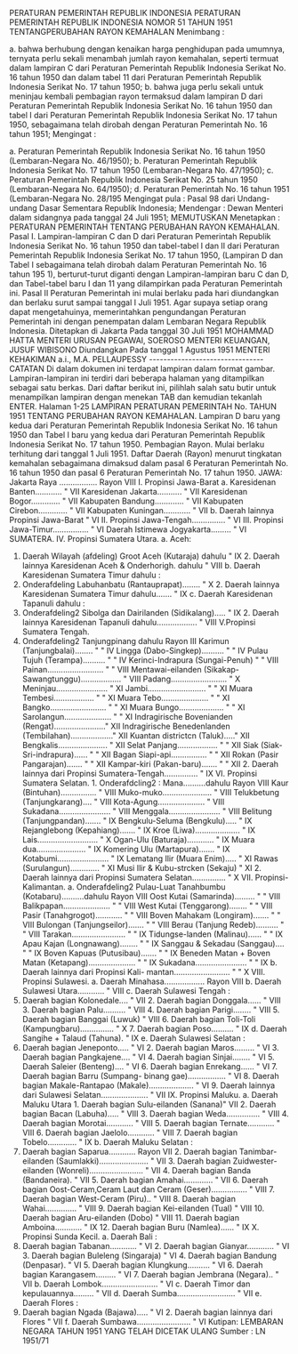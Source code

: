  PERATURAN PEMERINTAH REPUBLIK INDONESIA PERATURAN PEMERINTAH REPUBLIK INDONESIA NOMOR 51 TAHUN 1951 TENTANGPERUBAHAN RAYON KEMAHALAN
Menimbang :

a. bahwa berhubung dengan kenaikan harga penghidupan pada umumnya, ternyata perlu sekali menambah jumlah rayon kemahalan, seperti termuat dalam lampiran C dari Peraturan Pemerintah Republik Indonesia Serikat No. 16 tahun 1950 dan dalam tabel 11 dari Peraturan Pemerintah Republik Indonesia Serikat No. 17 tahun 1950;
b. bahwa juga perlu sekali untuk meninjau kembali pembagian rayon termaksud dalam lampiran D dari Peraturan Pemerintah Republik Indonesia Serikat No. 16 tahun 1950 dan tabel I dari Peraturan Pemerintah Republik Indonesia Serikat No. 17 tahun 1950, sebagaimana telah dirobah dengan Peraturan Pemerintah No. 16 tahun 1951;
Mengingat :

a. Peraturan Pemerintah Republik Indonesia Serikat No. 16 tahun 1950 (Lembaran-Negara No. 46/1950);
b. Peraturan Pemerintah Republik Indonesia Serikat No. 17 tahun 1950 (Lembaran-Negara No. 47/1950);
c. Peraturan Pemerintah Republik Indonesia Serikat No. 25 tahun 1950 (Lembaran-Negara No. 64/1950);
d. Peraturan Pemerintah No. 16 tahun 1951 (Lembaran-Negara No. 28/195 Mengingat pula : Pasal 98 dari Undang-undang Dasar Sementara Republik Indonesia; Mendengar : Dewan Menteri dalam sidangnya pada tanggal 24 Juli 1951; MEMUTUSKAN Menetapkan : PERATURAN PEMERINTAH TENTANG PERUBAHAN RAYON KEMAHALAN. Pasal I. Lampiran-lampiran C dan D dari Peraturan Pemerintah Republik Indonesia Serikat No. 16 tahun 1950 dan tabel-tabel I dan II dari Peraturan Pemerintah Republik Indonesia Serikat No. 17 tahun 1950, (Lampiran D dan Tabel I sebagaimana telah dirobah dalam Peraturan Pemerintah No. 16 tahun 195 1), berturut-turut diganti dengan Lampiran-lampiran baru C dan D, dan Tabel-tabel baru I dan 11 yang dilampirkan pada Peraturan Pemerintah ini. Pasal II Peraturan Pemerintah ini mulai berlaku pada hari diundangkan dan berlaku surut sampai tanggal I Juli 1951. Agar supaya setiap orang dapat mengetahuinya, memerintahkan pengundangan Peraturan Pemerintah ini dengan penempatan dalam Lembaran Negara Republik Indonesia. Ditetapkan di Jakarta Pada tanggal 30 Juli 1951 MOHAMMAD HATTA MENTERI URUSAN PEGAWAI, SOEROSO MENTERI KEUANGAN, JUSUF WIBISONO Diundangkan Pada tanggal 1 Agustus 1951 MENTERI KEHAKIMAN a.i., M.A. PELLAUPESSY -------------------------------- CATATAN Di dalam dokumen ini terdapat lampiran dalam format gambar. Lampiran-lampiran ini terdiri dari beberapa halaman yang ditampilkan sebagai satu berkas. Dari daftar berikut ini, pilihlah salah satu butir untuk menampilkan lampiran dengan menekan TAB dan kemudian tekanlah ENTER. Halaman 1-25 LAMPIRAN PERATURAN PEMERINTAH No. TAHUN 1951 TENTANG PERUBAHAN RAYON KEMAHALAN. Lampiran D baru yang kedua dari Peraturan Pemerintah Republik Indonesia Serikat No. 16 tahun 1950 dan Tabel I baru yang kedua dari Peraturan Pemerintah Republik Indonesia Serikat No. 17 tahun 1950. Pembagian Rayon. Mulai berlaku terhitung dari tanggal 1 Juli 1951. Daftar Daerah (Rayon) menurut tingkatan kemahalan sebagaimana dimaksud dalam pasal 6 Peraturan Pemerintah No. 16 tahun 1950 dan pasal 6 Peraturan Pemerintah No. 17 tahun 1950. JAWA: Jakarta Raya ................. Rayon VIII I. Propinsi Jawa-Barat a. Karesidenan Banten............ " VII Karesidenan Jakarta........... " VII Karesidenan Bogor............. " VII Kabupaten Bandung............. " VII Kabupaten Cirebon............. " VII Kabupaten Kuningan............ " VII b. Daerah lainnya Propinsi Jawa-Barat " VI II. Propinsi Jawa-Tengah............... " VI III. Propinsi Jawa-Timur................ " VI Daerah Istimewa Jogyakarta......... " VI SUMATERA. IV. Propinsi Sumatera Utara.
a. Aceh:
1. Daerah Wilayah (afdeling) Groot Aceh (Kutaraja) dahulu " IX 2. Daerah lainnya Karesidenan Aceh & Onderhorigh. dahulu " VIII b. Daerah Karesidenan Sumatera Timur dahulu :
1. Onderafdeling Labuhanbatu (Rantauprapat)........ " X 2. Daerah lainnya Karesidenan Sumatera Timur dahulu....... " IX c. Daerah Karesidenan Tapanuli dahulu :
1. Onderafdeling2 Sibolga dan Dairilanden (Sidikalang)..... " IX 2. Daerah lainnya Karesidenan Tapanuli dahulu.................. " VIII V.Propinsi Sumatera Tengah.
1. Onderafdeling2 Tanjungpinang dahulu Rayon III Karimun (Tanjungbalai)........ " " IV Lingga (Dabo-Singkep).......... " " IV Pulau Tujuh (Terampa).......... " " IV Kerinci-Indrapura (Sungai-Penuh) " " VIII Painan......................... " " VIII Mentawai-eilanden (Sikakap- Sawangtunggu).................. " VIII Padang......................... " X Meninjau....................... " XI Jambi.......................... " " XI Muara Tembesi.................. " " XI Muara Tebo..................... " " XI Bangko......................... " " XI Muara Bungo.................... " " XI Sarolangun..................... " " XI Indragirische Bovenianden (Rengat)......................." XII Indragirische Benedenlanden (Tembilahan)..................." XII Kuantan districtcn (Taluk)....." XII Bengkalis...................... " XII Selat Panjang.................. " " XII Siak (Siak-Sri-indrapura)...... " " XII Bagan Siapi-api................ " " XII Rokan (Pasir Pangarajan)....... " " XII Kampar-kiri (Pakan-baru)....... " " XII 2. Daerah lainnya dari Propinsi Sumatera-Tengah............... " IX VI. Propinsi Sumatera Selatan. 1. Onderafdcling2 : Mana..........dahulu Rayon VIII Kaur (Bintuhan)................ " VIII Muko-muko...................... " VIII Telukbetung (Tanjungkarang).... " VIII Kota-Agung..................... " VIII Sukadana....................... " VIII Menggala....................... " VIII Belitung (Tanjungpandan)....... " IX Bengkulu-Seluma (Bengkulu)..... " IX Rejanglebong (Kepahiang)....... " IX Kroe (Liwa).................... " IX Lais........................... " X Ogan-Ulu (Baturaja)............ " IX Muara dua...................... " IX Komering Ulu (Martapura)....... " IX Kotabumi....................... " IX Lematang Ilir (Muara Enim)..... " XI Rawas (Surulangun)............. " XI Musi Ilir & Kubu-strcken (Sekaju) " XI 2. Daerah lainnya dari Propinsi Sumatera Selatan............... " X VII. Propinsi-Kalimantan. a. Onderafdeling2 Pulau-Luat Tanahbumbu (Kotabaru)..........dahulu Rayon VIII Oost Kutai (Samarinda)......... " " VIII Balikpapan..................... " " VIII West Kutai (Tenggarong)........ " " VIII Pasir (Tanahgrogot)............ " " VIII Boven Mahakam (Longiram)....... " " VIII Bulongan (Tanjungseilor)....... " " VIII Berau (Tanjung Redeb).......... " " VIII Tarakan........................ " " IX Tidungse-landen (Malinau)...... " " IX Apau Kajan (Longnawang)........ " " IX Sanggau & Sekadau (Sanggau).... " " IX Boven Kapuas (Putusibau)....... " " IX Beneden Matan + Boven Matan (Ketapang)..................... " " IX Sukadana....................... " " IX b. Daerah lainnya dari Propinsi Kali- mantan......................... " " X VIII. Propinsi Sulawesi.
a. Daerah Minahasa.................. Rayon VIII b. Daerah Sulawesi Utara............ " VIII c. Daerah Sulawesi Tengah :
1. Daerah bagian Kolonedale.... " VII 2. Daerah bagian Donggala...... " VIII 3. Daerah bagian Palu.......... " VIII 4. Daerah bagian Parigi........ " VIII 5. Daerah bagian Banggai (Luwuk) " VIII 6. Daerah bagian Toli-Toli (Kampungbaru)............... " X 7. Daerah bagian Poso.......... " IX d. Daerah Sangihe + Talaud (Tahuna). " IX e. Daerah Sulawesi Selatan :
1. Daerah bagian Jeneponto..... " VI 2. Daerah bagian Maros......... " VI 3. Daerah bagian Pangkajene.... " VI 4. Daerah bagian Sinjai........ " VI 5. Daerah Saleier (Benteng).... " VI 6. Daerah bagian Enrekang...... " VI 7. Daerah bagian Barru (Sumpang- binang gae)................. " VI 8. Daerah bagian Makale-Rantapao (Makale).................... " VI 9. Daerah lainnya dari Sulawesi Selatan..................... " VII IX. Propinsi Maluku. a. Daerah Maluku Utara 1. Daerah bagian Sulu-eilanden (Sanana)" VII 2. Daerah bagian Bacan (Labuha)..... " VIII 3. Daerah bagian Weda............... " VIII 4. Daerah bagian Morotai............ " VIII 5. Daerah bagian Ternate............ " VIII 6. Daerah bagian Jaelolo............ " VIII 7. Daerah bagian Tobelo............. " IX b. Daerah Maluku Selatan :
1. Daerah bagian Saparua............ Rayon VII 2. Daerah bagian Tanimbar-eilanden (Saumlakki)...................... " VII 3. Daerah bagian Zuidwester-eilanden (Wonreli)........................ " VII 4. Daerah bagian Banda (Bandaneira). " VII 5. Daerah bagian Amahai............. " VII 6. Daerah bagian Oost-Ceram,Ceram Laut dan Ceram (Geser)................ " VIII 7. Daerah bagian West-Ceram (Piru).. " VIII 8. Daerah bagian Wahai.............. " VIII 9. Daerah bagian Kei-eilanden (Tual) " VIII 10. Daerah bagian Aru-eilanden (Dobo) " VIII 11. Daerah bagian Amboina............ " IX 12. Daerah bagian Buru (Namlea)...... " IX X. Propinsi Sunda Kecil.
a. Daerah Bali :
1. Daerah bagian Tabanan............ " VI 2. Daerah bagian Gianyar............ " VI 3. Daerah bagian Buleleng (Singaraja) " VI 4. Daerah bagian Bandung (Denpasar). " VI 5. Daerah bagian Klungkung.......... " VI 6. Daerah bagian Karangasem......... " VI 7. Daerah bagian Jembrana (Negara).. " VII b. Daerah Lombok......................... " VI c. Daerah Timor dan kepulauannya......... " VII d. Daerah Sumba.......................... " VII e. Daerah Flores :
1. Daerah bagian Ngada (Bajawa)..... " VI 2. Daerah bagian lainnya dari Flores " VII f. Daerah Sumbawa........................ " VI Kutipan: LEMBARAN NEGARA TAHUN 1951 YANG TELAH DICETAK ULANG Sumber : LN 1951/71